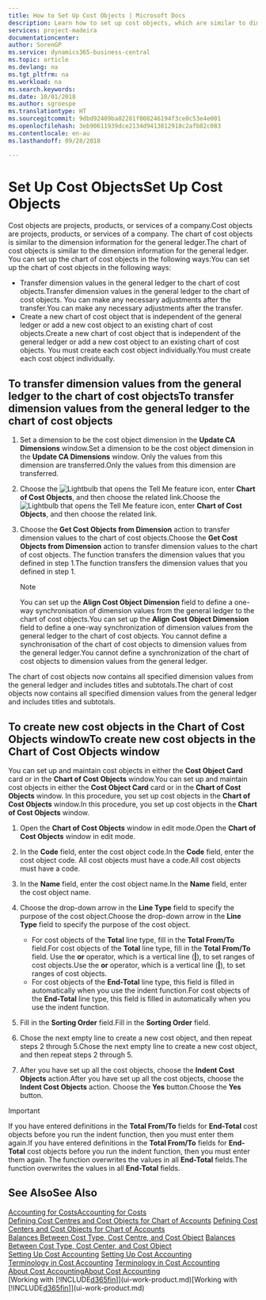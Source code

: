 ```yaml
---
title: How to Set Up Cost Objects | Microsoft Docs
description: Learn how to set up cost objects, which are similar to dimensions for the general ledger.
services: project-madeira
documentationcenter: 
author: SorenGP
ms.service: dynamics365-business-central
ms.topic: article
ms.devlang: na
ms.tgt_pltfrm: na
ms.workload: na
ms.search.keywords: 
ms.date: 10/01/2018
ms.author: sgroespe
ms.translationtype: HT
ms.sourcegitcommit: 9dbd92409ba02281f008246194f3ce0c53e4e001
ms.openlocfilehash: 3eb90611939dce2134d9413812918c2afb82c083
ms.contentlocale: en-au
ms.lasthandoff: 09/28/2018

---
```

# <a name="set-up-cost-objects"></a><span data-ttu-id="4205f-103">Set Up Cost Objects</span><span class="sxs-lookup"><span data-stu-id="4205f-103">Set Up Cost Objects</span></span>
<span data-ttu-id="4205f-104">Cost objects are projects, products, or services of a company.</span><span class="sxs-lookup"><span data-stu-id="4205f-104">Cost objects are projects, products, or services of a company.</span></span> <span data-ttu-id="4205f-105">The chart of cost objects is similar to the dimension information for the general ledger.</span><span class="sxs-lookup"><span data-stu-id="4205f-105">The chart of cost objects is similar to the dimension information for the general ledger.</span></span> <span data-ttu-id="4205f-106">You can set up the chart of cost objects in the following ways:</span><span class="sxs-lookup"><span data-stu-id="4205f-106">You can set up the chart of cost objects in the following ways:</span></span>  

* <span data-ttu-id="4205f-107">Transfer dimension values in the general ledger to the chart of cost objects.</span><span class="sxs-lookup"><span data-stu-id="4205f-107">Transfer dimension values in the general ledger to the chart of cost objects.</span></span> <span data-ttu-id="4205f-108">You can make any necessary adjustments after the transfer.</span><span class="sxs-lookup"><span data-stu-id="4205f-108">You can make any necessary adjustments after the transfer.</span></span>  
* <span data-ttu-id="4205f-109">Create a new chart of cost object that is independent of the general ledger or add a new cost object to an existing chart of cost objects.</span><span class="sxs-lookup"><span data-stu-id="4205f-109">Create a new chart of cost object that is independent of the general ledger or add a new cost object to an existing chart of cost objects.</span></span> <span data-ttu-id="4205f-110">You must create each cost object individually.</span><span class="sxs-lookup"><span data-stu-id="4205f-110">You must create each cost object individually.</span></span>  

## <a name="to-transfer-dimension-values-from-the-general-ledger-to-the-chart-of-cost-objects"></a><span data-ttu-id="4205f-111">To transfer dimension values from the general ledger to the chart of cost objects</span><span class="sxs-lookup"><span data-stu-id="4205f-111">To transfer dimension values from the general ledger to the chart of cost objects</span></span>  
1.  <span data-ttu-id="4205f-112">Set a dimension to be the cost object dimension in the **Update CA Dimensions** window.</span><span class="sxs-lookup"><span data-stu-id="4205f-112">Set a dimension to be the cost object dimension in the **Update CA Dimensions** window.</span></span> <span data-ttu-id="4205f-113">Only the values from this dimension are transferred.</span><span class="sxs-lookup"><span data-stu-id="4205f-113">Only the values from this dimension are transferred.</span></span>  
2.  <span data-ttu-id="4205f-114">Choose the ![Lightbulb that opens the Tell Me feature](media/ui-search/search_small.png "Tell me what you want to do") icon, enter **Chart of Cost Objects**, and then choose the related link.</span><span class="sxs-lookup"><span data-stu-id="4205f-114">Choose the ![Lightbulb that opens the Tell Me feature](media/ui-search/search_small.png "Tell me what you want to do") icon, enter **Chart of Cost Objects**, and then choose the related link.</span></span>  
3.  <span data-ttu-id="4205f-115">Choose the **Get Cost Objects from Dimension** action to transfer dimension values to the chart of cost objects.</span><span class="sxs-lookup"><span data-stu-id="4205f-115">Choose the **Get Cost Objects from Dimension** action to transfer dimension values to the chart of cost objects.</span></span> <span data-ttu-id="4205f-116">The function transfers the dimension values that you defined in step 1.</span><span class="sxs-lookup"><span data-stu-id="4205f-116">The function transfers the dimension values that you defined in step 1.</span></span>  

    > [!NOTE]  
    >  <span data-ttu-id="4205f-117">You can set up the **Align Cost Object Dimension**  field to define a one-way synchronisation of dimension values from the general ledger to the chart of cost objects.</span><span class="sxs-lookup"><span data-stu-id="4205f-117">You can set up the **Align Cost Object Dimension**  field to define a one-way synchronization of dimension values from the general ledger to the chart of cost objects.</span></span> <span data-ttu-id="4205f-118">You cannot define a synchronisation of the chart of cost objects to dimension values from the general ledger.</span><span class="sxs-lookup"><span data-stu-id="4205f-118">You cannot define a synchronization of the chart of cost objects to dimension values from the general ledger.</span></span>  

<span data-ttu-id="4205f-119">The chart of cost objects now contains all specified dimension values from the general ledger and includes titles and subtotals.</span><span class="sxs-lookup"><span data-stu-id="4205f-119">The chart of cost objects now contains all specified dimension values from the general ledger and includes titles and subtotals.</span></span>  

## <a name="to-create-new-cost-objects-in-the-chart-of-cost-objects-window"></a><span data-ttu-id="4205f-120">To create new cost objects in the Chart of Cost Objects window</span><span class="sxs-lookup"><span data-stu-id="4205f-120">To create new cost objects in the Chart of Cost Objects window</span></span>  
<span data-ttu-id="4205f-121">You can set up and maintain cost objects in either the **Cost Object Card** card or in the **Chart of Cost Objects** window.</span><span class="sxs-lookup"><span data-stu-id="4205f-121">You can set up and maintain cost objects in either the **Cost Object Card** card or in the **Chart of Cost Objects** window.</span></span> <span data-ttu-id="4205f-122">In this procedure, you set up cost objects in the **Chart of Cost Objects** window.</span><span class="sxs-lookup"><span data-stu-id="4205f-122">In this procedure, you set up cost objects in the **Chart of Cost Objects** window.</span></span>  

1.  <span data-ttu-id="4205f-123">Open the **Chart of Cost Objects** window in edit mode.</span><span class="sxs-lookup"><span data-stu-id="4205f-123">Open the **Chart of Cost Objects** window in edit mode.</span></span>  
2.  <span data-ttu-id="4205f-124">In the **Code** field, enter the cost object code.</span><span class="sxs-lookup"><span data-stu-id="4205f-124">In the **Code** field, enter the cost object code.</span></span> <span data-ttu-id="4205f-125">All cost objects must have a code.</span><span class="sxs-lookup"><span data-stu-id="4205f-125">All cost objects must have a code.</span></span>  
3.  <span data-ttu-id="4205f-126">In the **Name** field, enter the cost object name.</span><span class="sxs-lookup"><span data-stu-id="4205f-126">In the **Name** field, enter the cost object name.</span></span>  
4.  <span data-ttu-id="4205f-127">Choose the drop-down arrow in the **Line Type** field to specify the purpose of the cost object.</span><span class="sxs-lookup"><span data-stu-id="4205f-127">Choose the drop-down arrow in the **Line Type** field to specify the purpose of the cost object.</span></span>  

    * <span data-ttu-id="4205f-128">For cost objects of the **Total** line type, fill in the **Total From/To** field.</span><span class="sxs-lookup"><span data-stu-id="4205f-128">For cost objects of the **Total** line type, fill in the **Total From/To** field.</span></span> <span data-ttu-id="4205f-129">Use the **or** operator, which is a vertical line (**&#124;**), to set ranges of cost objects.</span><span class="sxs-lookup"><span data-stu-id="4205f-129">Use the **or** operator, which is a vertical line (**&#124;**), to set ranges of cost objects.</span></span>  
    * <span data-ttu-id="4205f-130">For cost objects of the **End-Total** line type, this field is filled in automatically when you use  the indent function.</span><span class="sxs-lookup"><span data-stu-id="4205f-130">For cost objects of the **End-Total** line type, this field is filled in automatically when you use  the indent function.</span></span>  
5.  <span data-ttu-id="4205f-131">Fill in the **Sorting Order** field.</span><span class="sxs-lookup"><span data-stu-id="4205f-131">Fill in the **Sorting Order** field.</span></span>  
6.  <span data-ttu-id="4205f-132">Chose the next empty line to create a new cost object, and then repeat steps 2 through 5.</span><span class="sxs-lookup"><span data-stu-id="4205f-132">Chose the next empty line to create a new cost object, and then repeat steps 2 through 5.</span></span>  
7.  <span data-ttu-id="4205f-133">After you have set up all the cost objects, choose the **Indent Cost Objects** action.</span><span class="sxs-lookup"><span data-stu-id="4205f-133">After you have set up all the cost objects, choose the **Indent Cost Objects** action.</span></span> <span data-ttu-id="4205f-134">Choose the **Yes** button.</span><span class="sxs-lookup"><span data-stu-id="4205f-134">Choose the **Yes** button.</span></span>  

> [!IMPORTANT]  
>  <span data-ttu-id="4205f-135">If you have entered definitions in the **Total From/To** fields for **End-Total** cost objects before you run the indent function, then you must enter them again.</span><span class="sxs-lookup"><span data-stu-id="4205f-135">If you have entered definitions in the **Total From/To** fields for **End-Total** cost objects before you run the indent function, then you must enter them again.</span></span> <span data-ttu-id="4205f-136">The function overwrites the values in all **End-Total** fields.</span><span class="sxs-lookup"><span data-stu-id="4205f-136">The function overwrites the values in all **End-Total** fields.</span></span>  

## <a name="see-also"></a><span data-ttu-id="4205f-137">See Also</span><span class="sxs-lookup"><span data-stu-id="4205f-137">See Also</span></span>  
[<span data-ttu-id="4205f-138">Accounting for Costs</span><span class="sxs-lookup"><span data-stu-id="4205f-138">Accounting for Costs</span></span>](finance-manage-cost-accounting.md)  
<span data-ttu-id="4205f-139">[Defining Cost Centres and Cost Objects for Chart of Accounts](finance-defining-cost-centers-and-cost-objects-for-chart-of-accounts.md) </span><span class="sxs-lookup"><span data-stu-id="4205f-139">[Defining Cost Centers and Cost Objects for Chart of Accounts](finance-defining-cost-centers-and-cost-objects-for-chart-of-accounts.md) </span></span>  
<span data-ttu-id="4205f-140">[Balances Between Cost Type, Cost Centre, and Cost Object](finance-balances-between-cost-type-cost-center-and-cost-object.md) </span><span class="sxs-lookup"><span data-stu-id="4205f-140">[Balances Between Cost Type, Cost Center, and Cost Object](finance-balances-between-cost-type-cost-center-and-cost-object.md) </span></span>  
<span data-ttu-id="4205f-141">[Setting Up Cost Accounting](finance-set-up-cost-accounting.md) </span><span class="sxs-lookup"><span data-stu-id="4205f-141">[Setting Up Cost Accounting](finance-set-up-cost-accounting.md) </span></span>  
<span data-ttu-id="4205f-142">[Terminology in Cost Accounting](finance-terminology-in-cost-accounting.md) </span><span class="sxs-lookup"><span data-stu-id="4205f-142">[Terminology in Cost Accounting](finance-terminology-in-cost-accounting.md) </span></span>  
[<span data-ttu-id="4205f-143">About Cost Accounting</span><span class="sxs-lookup"><span data-stu-id="4205f-143">About Cost Accounting</span></span>](finance-about-cost-accounting.md)  
<span data-ttu-id="4205f-144">[Working with [!INCLUDE[d365fin](includes/d365fin_md.md)]](ui-work-product.md)</span><span class="sxs-lookup"><span data-stu-id="4205f-144">[Working with [!INCLUDE[d365fin](includes/d365fin_md.md)]](ui-work-product.md)</span></span>

